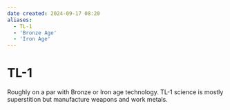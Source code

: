 ```yaml
---
date created: 2024-09-17 08:20
aliases:
  - TL-1
  - 'Bronze Age'
  - 'Iron Age'
---
```

# TL-1

Roughly on a par with Bronze or Iron age technology. 
TL-1 science is mostly superstition but manufacture weapons and work metals.

